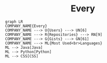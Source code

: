 <h1 align="center">Every</h1>

```mermaid
graph LR
COMPANY_NAME{Every}
COMPANY_NAME ---> U{Users} ---> UN[6]
COMPANY_NAME ---> R{Repositories} ---> RN[9]
COMPANY_NAME ---> G{Gists} ---> GN[61]
COMPANY_NAME ---> ML{Most Used<br>Languages}
ML --> Java[Java]
ML --> Python[Python]
ML --> CSS[CSS]
```
